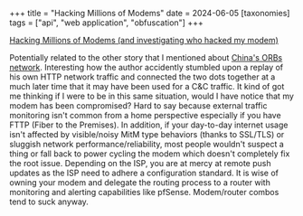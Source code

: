 +++
title = "Hacking Millions of Modems"
date = 2024-06-05
[taxonomies]
tags = ["api", "web application", "obfuscation"]
+++

[Hacking Millions of Modems (and investigating who hacked my modem)](https://samcurry.net/hacking-millions-of-modems)

Potentially related to the other story that I mentioned about [China's ORBs network](https://johntuyen.com/wiretap/china-orbs-network/). Interesting how the author accidently stumbled upon a replay of his own HTTP network traffic and connected the two dots together at a much later time that it may have been used for a C&C traffic. It kind of got me thinking if I were to be in this same situation, would I have notice that my modem has been compromised? Hard to say because external traffic monitoring isn't common from a home perspective especially if you have FTTP (Fiber to the Premises). In addition, if your day-to-day internet usage isn't affected by visible/noisy MitM type behaviors (thanks to SSL/TLS) or sluggish network performance/reliability, most people wouldn't suspect a thing or fall back to power cycling the modem which doesn't completely fix the root issue. Depending on the ISP, you are at mercy at remote push updates as the ISP need to adhere a configuration standard. It is wise of owning your modem and delegate the routing process to a router with monitoring and alerting capabilities like pfSense. Modem/router combos tend to suck anyway.